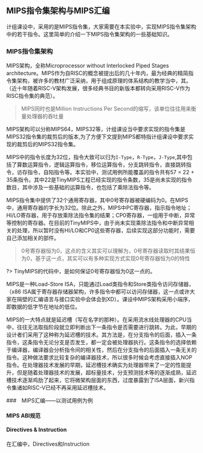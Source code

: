 ## MIPS指令集架构与MIPS汇编

计组课设中，采用的是MIPS指令集，大家需要在本实验中，实现MIPS指令集架构中的若干指令。这里简单的介绍一下MIPS指令集架构的一些基础知识。

### MIPS指令集架构

MIPS架构，全称Microprocessor without Interlocked Piped Stages architecture。MIPS作为自RISC的概念被提出后的几十年内，最为经典的精简指令集架构，被许多的教材广泛采纳，用于组成原理的体系结构的教学当中，其。（近十年随着RISC-V架构发展，很多经典书目的新版本都转向采用RISC-V作为RISC指令集的典范）。
> MIPS同时也是Million Instructions Per Second的缩写，该单位往往用来衡量处理器的吞吐量

MIPS架构可以分称MIPS64，MIPS32等，计组课设当中要求实现的指令集是MIPS32指令集的裁剪后的版本,为了方便下文提到MIPS都特指计组课设中要求实现的裁剪后的MIPS32指令集。

MIPS中的指令长度为32位，指令大致可以归为`I-Type`，`R-Type`，`J-Type`,其中包括了算数运算指令，逻辑运算指令，移位运算指令，分支跳转指令，直接跳转指令，访存指令，自陷指令等。本实验中，测试用例所能覆盖的指令共有57 = 22 + 35条指令。其中22是TinyMIPS工程已经实现的指令条数，35是尚未实现的指令数目，其中涉及一些基础的运算指令，也包括了乘除法指令等。

MIPS指令集中提供了32个通用寄存器，其中0号寄存器被硬编码为0。在MIPS中，通用寄存器的字长为32位。除此之外，MIPS中PC寄存器，指示指令地址；HI/LO寄存器，用于存放乘除法指令集的结果；CP0寄存器，一组用于中断，异常等控制的寄存器。在目前的TinyMIPS中，由于尚未实现乘除法指令和中断异常相关的处理，所以暂时没有HI/LO和CP0这些寄存器，后续实现这部分功能时，需要自己添加相关的部件。

> 0号寄存器恒为0，这点的含义其实可以理解为，0号寄存器读取时其结果恒为0，基于这一点，其实可以有多种实现方式实现0号寄存器恒为0的特性

?> TinyMIPS的代码中，是如何保证0号寄存器恒为0这一点的。

MIPS是一种Load-Store ISA，只能通过Load类指令和Store类指令访问存储器，（x86 ISA属于寄存器存储器架构，许多指令中都可以访问存储器，这一点或许大家在隔壁的汇编语言与接口实验中会体会到XD）。课设中MIPS架构采用小端序，即数据的低字节在地址的低位。

MIPS的一大特点就是延迟槽（写在名字的那种）。在采用流水线处理器的CPU当中，往往无法取指阶段就立即判断出下一条指令是否需要进行跳转。为此，早期的设计者们采用了这种称为延迟槽的技术。其方法是，在分支指令的后面，插入一条指令，这条指令无论分支是否发生，都一定会被处理器执行。这条指令的选择依赖于编译器，编译器会分析指令间的相关性，然后在分支指令的后面插入一条无关的指令。这种做法要求比较复杂的编译器技术，所以很多时候会考虑直接插入NOP指令。在处理器技术发展的早期，延迟槽技术确实为处理器带来了一定的性能提升，但是随着处理器技术的发展，超标量技术，分支预测技术等的逐渐成熟，延迟槽技术逐渐鸡肋了起来，它将微架构层面的东西，过度暴露到了ISA层面，新兴指令集诸如RISC-V已经不再采用延迟槽技术。

###　MIPS汇编——以测试用例为例

#### MIPS ABI规范

####  Directives & Instruction

在汇编中，Directives和Instruction

